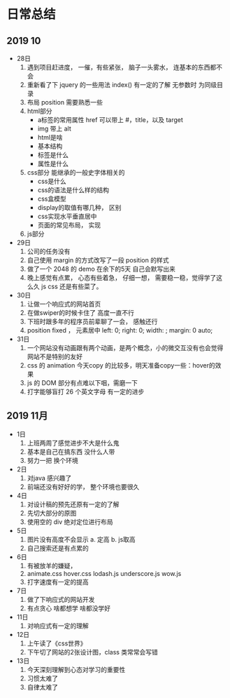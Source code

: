 # 日常总结

## 2019 10

- 28日
  1. 遇到项目赶进度， 一催，有些紧张， 脑子一头雾水， 连基本的东西都不会
  2. 重新看了下 jquery 的一些用法 index() 有一定的了解 无参数时 为同级目录
  3. 布局 position 需要熟悉一些
  4. html部分
     - a标签的常用属性 href 可以带上 #，title，以及 target
     - img 带上 alt
     - html是啥
     - 基本结构
     - 标签是什么
     - 属性是什么
  5. css部分 能继承的一般史字体相关的
     - css是什么
     - css的语法是什么样的结构
     - css盒模型
     - display的取值有哪几种， 区别
     - css实现水平垂直居中
     - 页面的常见布局， 实现
  6. js部分
- 29日
  1. 公司的任务没有
  2. 自己使用 margin 的方式改写了一段 position 的样式
  3. 做了一个 2048 的 demo 在余下的5天 自己会默写出来
  4. 晚上感觉有点累， 心态有些着急， 仔细一想， 需要稳一稳，觉得学了这么久 js css 还是有些菜了。
- 30日
  1. 让做一个响应式的网站首页
  2. 在做swiper的时候卡住了 高度一直不行
  3. 下班时跟多年的程序员前辈聊了一会， 感触还行
  4. position fixed ， 元素居中 left: 0; right: 0; width: ; margin: 0 auto;
- 31日
  1. 一个网站没有动画跟有两个动画，是两个概念，小的微交互没有也会觉得网站不是特别的友好
  2. css 的 animation 今天copy 的比较多，明天准备copy一些：hover的效果
  3. js 的 DOM 部分有点难以下咽，需磨一下
  4. 打字能够盲打 26 个英文字母 有一定的进步

## 2019 11月

- 1日
  1. 上班两周了感觉进步不大是什么鬼
  2. 基本是自己在搞东西 没什么人带
  3. 努力一把 换个环境
- 2日
  1. 对java 感兴趣了
  2. 前端还没有好好的学， 整个环境也要很久
- 4日
  1. 对设计稿的预先还原有一定的了解
  2. 先切大部分的原图
  3. 使用空的 div 绝对定位进行布局
- 5日
  1. 图片没有高度不会显示 a. 定高 b. js取高
  2. 自己搜索还是有点累的
- 6日
  1. 有被放羊的嫌疑，
  2. animate.css hover.css lodash.js underscore.js wow.js
  3. 打字速度有一定的提高
- 7日
  1. 做了下响应式的网站开发
  2. 有点贪心 啥都想学 啥都没学好
- 11日
  1. 对响应式有一定的理解
- 12日
  1. 上午读了《css世界》
  2. 下午切了网站的2张设计图，class 类常常会写错
- 13日
  1. 今天深刻理解到心态对学习的重要性
  2. 习惯太难了
  3. 自律太难了
